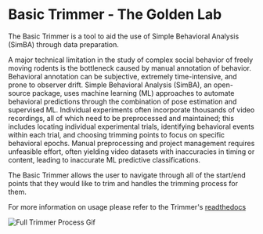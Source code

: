 # Basic Trimmer - The Golden Lab 

The Basic Trimmer is a tool to aid the use of Simple Behavioral Analysis (SimBA) through data preparation.

A major technical limitation in the study of complex social behavior of freely moving rodents is the bottleneck caused by manual annotation of behavior. Behavioral annotation can be subjective, extremely time-intensive, and prone to observer drift. Simple Behavioral Analysis (SimBA), an open-source package, uses machine learning (ML) approaches to automate behavioral predictions through the combination of pose estimation and supervised ML. Individual experiments often incorporate thousands of video recordings, all of which need to be preprocessed and maintained; this includes locating individual experimental trials, identifying behavioral events within each trial, and choosing trimming points to focus on specific behavioral epochs. Manual preprocessing and project management requires unfeasible effort, often yielding video datasets with inaccuracies in timing or content, leading to inaccurate ML predictive classifications.

The Basic Trimmer allows the user to navigate through all of the start/end points that they would like to trim and handles the trimming process for them.

For more information on usage please refer to the Trimmer's [readthedocs](https://trimmer-golden-lab.readthedocs.io/en/latest/index.html)

![Full Trimmer Process Gif](https://github.com/virginiavw/Trimmer/blob/86d55e09d7f27e50bddf08f25eda51fb78636b23/docs/source/images/fullprocess.gif)
